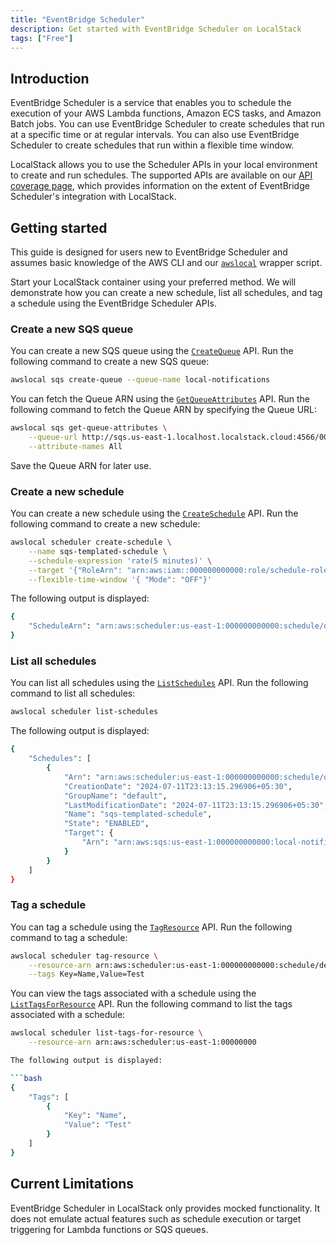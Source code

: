 ```yaml
---
title: "EventBridge Scheduler"
description: Get started with EventBridge Scheduler on LocalStack
tags: ["Free"]
---
```


## Introduction

EventBridge Scheduler is a service that enables you to schedule the execution of your AWS Lambda functions, Amazon ECS tasks, and Amazon Batch jobs.
You can use EventBridge Scheduler to create schedules that run at a specific time or at regular intervals.
You can also use EventBridge Scheduler to create schedules that run within a flexible time window.

LocalStack allows you to use the Scheduler APIs in your local environment to create and run schedules.
The supported APIs are available on our [API coverage page](), which provides information on the extent of EventBridge Scheduler's integration with LocalStack.

## Getting started

This guide is designed for users new to EventBridge Scheduler and assumes basic knowledge of the AWS CLI and our [`awslocal`](https://github.com/localstack/awscli-local) wrapper script.

Start your LocalStack container using your preferred method.
We will demonstrate how you can create a new schedule, list all schedules, and tag a schedule using the EventBridge Scheduler APIs.

### Create a new SQS queue

You can create a new SQS queue using the [`CreateQueue`](https://docs.aws.amazon.com/AWSSimpleQueueService/latest/APIReference/API_CreateQueue.html) API.
Run the following command to create a new SQS queue:

```bash
awslocal sqs create-queue --queue-name local-notifications
```

You can fetch the Queue ARN using the [`GetQueueAttributes`](https://docs.aws.amazon.com/AWSSimpleQueueService/latest/APIReference/API_GetQueueAttributes.html) API.
Run the following command to fetch the Queue ARN by specifying the Queue URL:

```bash
awslocal sqs get-queue-attributes \
    --queue-url http://sqs.us-east-1.localhost.localstack.cloud:4566/000000000000/local-notifications \
    --attribute-names All
```

Save the Queue ARN for later use.

### Create a new schedule

You can create a new schedule using the [`CreateSchedule`](https://docs.aws.amazon.com/eventbridge/latest/APIReference/API_CreateSchedule.html) API.
Run the following command to create a new schedule:

```bash
awslocal scheduler create-schedule \
    --name sqs-templated-schedule \
    --schedule-expression 'rate(5 minutes)' \
    --target '{"RoleArn": "arn:aws:iam::000000000000:role/schedule-role", "Arn":"arn:aws:sqs:us-east-1:000000000000:local-notifications", "Input": "test" }' \
    --flexible-time-window '{ "Mode": "OFF"}'
```

The following output is displayed:

```bash
{
    "ScheduleArn": "arn:aws:scheduler:us-east-1:000000000000:schedule/default/sqs-templated-schedule"
}
```

### List all schedules

You can list all schedules using the [`ListSchedules`](https://docs.aws.amazon.com/eventbridge/latest/APIReference/API_ListSchedules.html) API.
Run the following command to list all schedules:

```bash
awslocal scheduler list-schedules
```

The following output is displayed:

```bash
{
    "Schedules": [
        {
            "Arn": "arn:aws:scheduler:us-east-1:000000000000:schedule/default/sqs-templated-schedule",
            "CreationDate": "2024-07-11T23:13:15.296906+05:30",
            "GroupName": "default",
            "LastModificationDate": "2024-07-11T23:13:15.296906+05:30",
            "Name": "sqs-templated-schedule",
            "State": "ENABLED",
            "Target": {
                "Arn": "arn:aws:sqs:us-east-1:000000000000:local-notifications"
            }
        }
    ]
}
```

### Tag a schedule

You can tag a schedule using the [`TagResource`](https://docs.aws.amazon.com/eventbridge/latest/APIReference/API_TagResource.html) API.
Run the following command to tag a schedule:

```bash
awslocal scheduler tag-resource \
    --resource-arn arn:aws:scheduler:us-east-1:000000000000:schedule/default/sqs-templated-schedule \
    --tags Key=Name,Value=Test
```

You can view the tags associated with a schedule using the [`ListTagsForResource`](https://docs.aws.amazon.com/eventbridge/latest/APIReference/API_ListTagsForResource.html) API.
Run the following command to list the tags associated with a schedule:

```bash
awslocal scheduler list-tags-for-resource \
    --resource-arn arn:aws:scheduler:us-east-1:00000000

The following output is displayed:

```bash
{
    "Tags": [
        {
            "Key": "Name",
            "Value": "Test"
        }
    ]
}
```

## Current Limitations

EventBridge Scheduler in LocalStack only provides mocked functionality.
It does not emulate actual features such as schedule execution or target triggering for Lambda functions or SQS queues.
